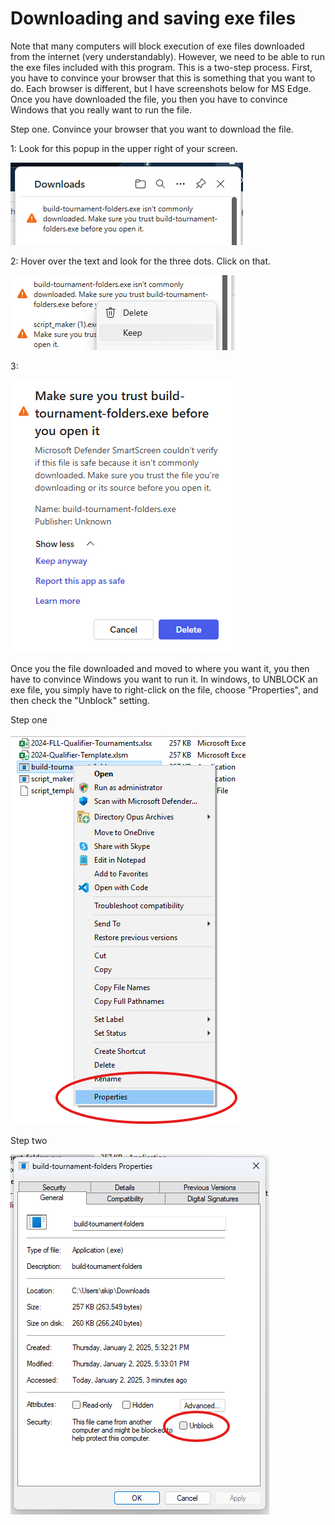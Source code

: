 # Downloading and saving exe files

Note that many computers will block execution of exe files downloaded from the internet (very understandably). However, we need to be able to run the exe files included with this program. This is a two-step process. First, you have to convince your browser that this is something that you want to do. Each browser is different, but I have screenshots below for MS Edge. Once you have downloaded the file, you then you have to convince Windows that you really want to run the file.

Step one. Convince your browser that you want to download the file.

1: Look for this popup in the upper right of your screen.

![Step 1](images/download1.png)

2: Hover over the text and look for the three dots. Click on that.

![Step 2](images/download2.png)

3:

![Step 3](images/download3.png)


Once you the file downloaded and moved to where you want it, you then have to convince Windows you want to run it. In windows, to UNBLOCK an exe file, you simply have to right-click on the file, choose "Properties", and then check the "Unblock" setting.

Step one

![Step 1](images/properties1.png)

Step two

![Step 2](images/properties2.png)


